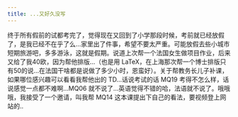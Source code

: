 ```yaml
---
title: ...又好久没写
---
```


终于所有假前的试都考完了，觉得现在又回到了小学那段时候，考前就已经放假了，是我已经不在乎了么...家里出了件事，希望不要太严重。可能放假去些小城市短期旅游吧，多多游泳，这就是假期。说道上次帮一个法国女生做项目作业，后来又给了我40欧，因为帮他排版...（也是用 LaTeX，在上海那次帮一个博士排版只有50的说...在法国干啥都是说做了多少小时，恩蛮好）。关于帮教务长儿子补课，如果哪位感兴趣可以看看我帮他出的 TD...话说考试的话 MQ19 考得不怎么样，话说感觉一点都不难啊...MQ06 就不说了...英语觉得不错的哈，法语就不说了。哦哦哦，我接受了一个邀请，叫我帮 MQ14 这本课提出下自己的看法，要视频登上网站的..